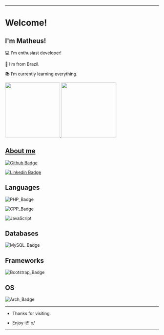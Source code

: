 ----------------------------------------------------------------------------

# Welcome!

 

## I'm Matheus!

 

:computer: I'm  enthusiast developer!

:house_with_garden: I’m from Brazil.

:books: I’m currently learning everything.

<div>
<a href="https://github.com/seu-usuário-aqui">
<img loading="lazy" height="180em" src="https://github-readme-stats.vercel.app/api/top-langs/?username=seu-usuário-aqui&layout=compact&langs_count=7&theme=dracula"/>
<img loading="lazy" height="180em" src="https://github-readme-stats.vercel.app/api?username=seu-usuário-aqui&show_icons=true&theme=dracula&include_all_commits=true&count_private=true"/>
</div>

 

## About me

[![Github Badge](https://img.shields.io/badge/-Github-000?style=flat-square&logo=Github&logoColor=white&link=LINK_GIT)](https://github.com/matheushentges)

[![Linkedin Badge](https://img.shields.io/badge/-LinkedIn-blue?style=flat-square&logo=Linkedin&logoColor=white&link=LINK_LINKEDIN)](https://br.linkedin.com/in/matheus-hentges-410538165)

## Languages


![PHP_Badge](https://img.shields.io/badge/PHP-777BB4?style=for-the-badge&logo=php&logoColor=white)

![CPP_Badge](https://img.shields.io/badge/C%2B%2B-00599C?style=for-the-badge&logo=c%2B%2B&logoColor=white)

![JavaScript](https://img.shields.io/badge/javascript-%23323330.svg?style=for-the-badge&logo=javascript&logoColor=%23F7DF1E)

## Databases

![MySQL_Badge](https://img.shields.io/badge/MySQL-00000F?style=for-the-badge&logo=mysql&logoColor=white)

## Frameworks

![Bootstrap_Badge](https://img.shields.io/badge/Bootstrap-563D7C?style=for-the-badge&logo=bootstrap&logoColor=white)

## OS
![Arch_Badge](https://img.shields.io/badge/Arch_Linux-1793D1?style=for-the-badge&logo=arch-linux&logoColor=white)




----------------------------------------------------------------------------------


- Thanks for visiting.

- Enjoy it!! o/

----------------------------------------------------------------------------------
